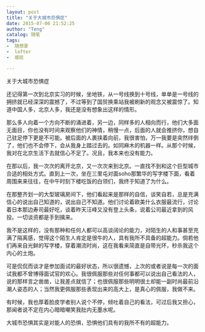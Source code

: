 ```yaml
---
layout: post
title: "关于大城市恐惧症"
date: 2015-07-06 21:52:25
author: "Teng"
catalog: 随笔
tags:
-  随想录
-  lofter
-  感叹

---
```

关于大城市恐惧症

还记得第一次到北京实习的时候，坐地铁，从一号线换到十号线，单单是一号线的拥挤就已经深深的震撼了，不过等到了国贸换乘站我被刷新的观念又被震惊了。知道中国人多，北京人多，我还是没有想象出这样的情形。

那么多人向着一个方向不断的涌进着，另一边，同样多的人相向而行，他们大多面无面目，你也没有时间来观察他们的神情，稍慢一点，后面的人就会推挤你，想自己驻足停下更是不可能。被后面的人裹挟着向前，我很害怕，万一我要是突然绊倒了，他们也不会停下，会从我身上踏过去的。如同麻木的机器一样。从那个时候，我对在北京生活下去就信心不足了。况且，我本来也没有能力。

在那以后，我一次次的离开北京，又一次次来到北京。一直找不到和这个巨型城市合适的相处方式。直到上一次，坐在三里屯对面soho那繁华的写字楼下面，看着周围来来往往，在中午时刻下楼吃饭的白领们，我终于知道了为什么。

在那整齐划一的大型玻璃房间下，他们看起来是那样的自信，谈笑自若，总是充满信心的说出自己知道的，说出自己不知道。他们讨论着欧美什么衣服最流行，讨论着日本那边寿司最好吃，谈着昨天汪峰又没有登上头条，说着公司最近拿到的风投。一切谈资都是手到擒来。

我不是这样的，没有那种和任何人都可以高谈阔论的能力，对陌生的人和事甚至充满了隔离感，觉得这个陌生人肯定是很牛的人，具有我所不具备的超能力。倘若他们再来自光鲜的写字楼，穿着潮流时尚，这在我看来简直是自带光环，秒杀我这个内心的土炮。

可是侃侃而谈才是参加面试的最好状态，所以很遗憾，上次的或者说是每一次的面试我都不曾博得面试官的欢心。我很佩服那些对任何事都可以说出自己看法的人，说的那样言之凿凿，让我差点就信了；也很佩服那些明明很土却能一副时尚最前沿潮人姿态的人；当然我更佩服那些表现出来的高大上，是真心的佩服，我做不来。

有时候，我也厚着脸皮学者别人说个不停，倾吐着自己的看法，可过后我又担心，那闻者说不定在内心暗暗嘲笑我肚内无墨水呢。

大城市恐惧其实是对能人的恐惧，恐惧他们具有的我所不有的超能力。
